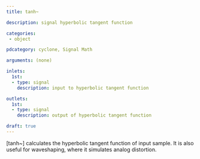 ```yaml
---
title: tanh~

description: signal hyperbolic tangent function

categories:
 - object

pdcategory: cyclone, Signal Math

arguments: (none)

inlets:
  1st:
  - type: signal
    description: input to hyperbolic tangent function

outlets:
  1st:
  - type: signal
    description: output of hyperbolic tangent function

draft: true
---
```


[tanh~] calculates the hyperbolic tangent function of input sample. It is also useful for waveshaping, where it simulates analog distortion.
